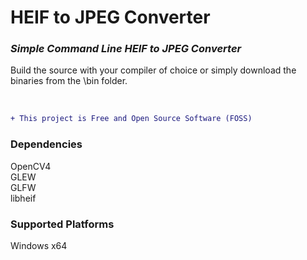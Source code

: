 # HEIF to JPEG Converter  
### _Simple Command Line HEIF to JPEG Converter_  

Build the source with your compiler of choice or simply download the binaries from the \bin folder.  

<br/>

```diff  
+ This project is Free and Open Source Software (FOSS)  
```  

### Dependencies
OpenCV4  
GLEW  
GLFW  
libheif  

### Supported Platforms  
Windows x64  
